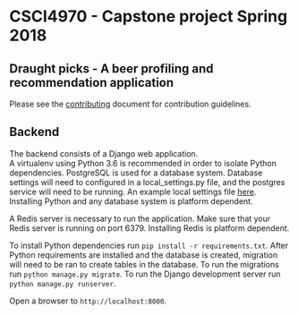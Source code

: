 # CSCI4970 - Capstone project Spring 2018

## Draught picks - A beer profiling and recommendation application

Please see the [contributing](https://github.com/jakeharding/draught-picks-backend/master/CONTRIBUTING.md) document for contribution guidelines.

## Backend

The backend consists of a Django web application.  
A virtualenv using Python 3.6 is recommended in order to isolate Python dependencies.
PostgreSQL is used for a database system. Database settings will need to configured in a local_settings.py file, and
the postgres service will need to be running.
An example local settings file [here](https://github.com/jakeharding/draught-picks-backend/master/draught_picks/draught_picks/local_settings.py.example).
Installing Python and any database system is platform dependent.

A Redis server is necessary to run the application.
Make sure that your Redis server is running on port 6379.
Installing Redis is platform dependent.

To install Python dependencies run `pip install -r requirements.txt`.
After Python requirements are installed and the database is created, migration will need to be ran to create tables in the database.
To run the migrations run `python manage.py migrate`.
To run the Django development server run `python manage.py runserver`.

Open a browser to `http://localhost:8000`.